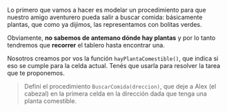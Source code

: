 Lo primero que vamos a hacer es modelar un procedimiento para que nuestro amigo aventurero pueda salir a buscar comida: básicamente plantas, que como ya dijimos, las representamos con bolitas verdes.

Obviamente, **no sabemos de antemano dónde hay plantas** y por lo tanto tendremos que **recorrer** el tablero hasta encontrar una.

Nosotros creamos por vos la función `hayPlantaComestible()`, que indica si eso se cumple para la celda actual. Tenés que usarla para resolver la tarea que te proponemos.

> Definí el procedimiento `BuscarComida(dreccion)`, que deje a Alex (el cabezal) en la primera celda en la dirección dada que tenga una planta comestible.